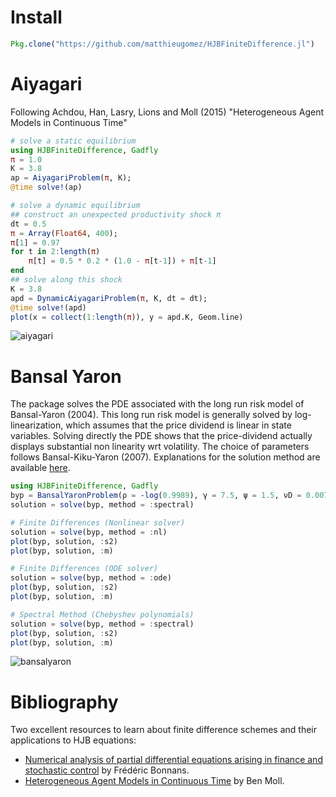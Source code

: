 # Install
```julia
Pkg.clone("https://github.com/matthieugomez/HJBFiniteDifference.jl")
```

# Aiyagari
Following Achdou, Han, Lasry, Lions and Moll (2015) "Heterogeneous Agent Models in Continuous Time"

```julia
# solve a static equilibrium
using HJBFiniteDifference, Gadfly
π = 1.0
K = 3.8
ap = AiyagariProblem(π, K);
@time solve!(ap)

# solve a dynamic equilibrium
## construct an unexpected productivity shock π
dt = 0.5
π = Array(Float64, 400);
π[1] = 0.97
for t in 2:length(π)
    π[t] = 0.5 * 0.2 * (1.0 - π[t-1]) + π[t-1]
end
## solve along this shock
K = 3.8
apd = DynamicAiyagariProblem(π, K, dt = dt);
@time solve!(apd)
plot(x = collect(1:length(π)), y = apd.K, Geom.line)
```

![aiyagari](https://cdn.rawgit.com/matthieugomez/HJBFiniteDifference.jl/master/img/aiyagari.svg)


# Bansal Yaron

The package solves the PDE associated with the long run risk model of Bansal-Yaron (2004). This long run risk model is generally solved by log-linearization, which assumes that the price dividend is linear in state variables. Solving directly the PDE shows that the price-dividend actually displays substantial non linearity wrt volatility. The choice of parameters follows Bansal-Kiku-Yaron (2007). Explanations for the solution method are available [here](https://github.com/matthieugomez/HJBFiniteDifference.jl/blob/master/src/bansalyaron/bansalyaron.pdf).


```julia
using HJBFiniteDifference, Gadfly
byp = BansalYaronProblem(ρ = -log(0.9989), γ = 7.5, ψ = 1.5, νD = 0.0072, νμ = 0.038 * 0.0072, νσ = 0.0000028 / 0.0072^2, κμ = -log(0.975), κσ = -log(0.999))
solution = solve(byp, method = :spectral)

# Finite Differences (Nonlinear solver)
solution = solve(byp, method = :nl)
plot(byp, solution, :s2)
plot(byp, solution, :m)

# Finite Differences (ODE solver)
solution = solve(byp, method = :ode)
plot(byp, solution, :s2)
plot(byp, solution, :m)

# Spectral Method (Chebyshev polynomials)
solution = solve(byp, method = :spectral)
plot(byp, solution, :s2)
plot(byp, solution, :m)
```

![bansalyaron](https://cdn.rawgit.com/matthieugomez/HJBFiniteDifference.jl/master/img/byp.svg)


# Bibliography
Two excellent resources to learn about finite difference schemes and their applications to HJB equations:
- [Numerical analysis of partial differential equations arising in finance and stochastic control](http://www.cmap.polytechnique.fr/%7Ebonnans/notes/edpfin/edpfin.html) by Frédéric Bonnans.
-  [Heterogeneous Agent Models in Continuous Time](http://www.princeton.edu/~moll/HACTproject.htm) by Ben Moll.